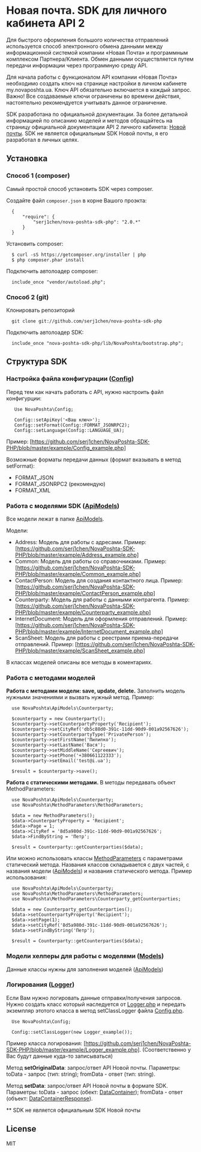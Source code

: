 # Новая почта. SDK для личного кабинета API 2

Для быстрого оформления большого количества отправлений используется способ электронного обмена данными между
информационной системой компании «Новая Почта» и программным комплексом Партнера/Клиента. Обмен данными
осуществляется путем передачи информации через программную среду АРІ.

Для начала работы с функционалом АРІ компании «Новая Почта» необходимо создать ключ на странице настройки в личном
кабинете my.novaposhta.ua. Ключ АРІ обязательно включается в каждый запрос.
Важно! Все создаваемые ключи ограничены во времени действия, настоятельно рекомендуется учитывать данное ограничение.

SDK разработана по официальной документации. За более детальной информацией по описанию моделей и методов обращайтесь
на страницу официальной документации API 2 личного кабинета: [Новой почты]. SDK не является официальным SDK Новой
почты, я его разработал в личных целях.

## Установка

### Способ 1 (composer)

Самый простой способ установить SDK через composer.

Создайте файл `composer.json` в корне Вашого проэкта:
 
      {
          "require": {
              "serj1chen/nova-poshta-sdk-php": "2.0.*"
          }
      }

Установить composer:

      $ curl -sS https://getcomposer.org/installer | php
      $ php composer.phar install

Подключить автолоадер composer:

      include_once "vendor/autoload.php";
      
      
### Способ 2 (git)

Клонировать репозиторий

      git clone git://github.com/serj1chen/nova-poshta-sdk-php
      
Подключить автолоадер SDK:

      include_once "nova-poshta-sdk-php/lib/NovaPoshta/bootstrap.php";

## Структура SDK

### Настройка файла конфигурации ([Config])
Перед тем как начать работать с API, нужно настроить файл конфигурции:

       Use NovaPoshta\Config;
       
       Config::setApiKey('<Ваш ключ>');
       Config::setFormat(Config::FORMAT_JSONRPC2);
       Config::setLanguage(Config::LANGUAGE_UA);
      
Пример: [https://github.com/serj1chen/NovaPoshta-SDK-PHP/blob/master/example/Config_example.php]

Возможные форматы передачи данных (формат вказывать в метод setFormat):

- FORMAT_JSON
- FORMAT_JSONRPC2 (рекомендую)
- FORMAT_XML

### Работа с моделями SDK ([ApiModels])

Все модели лежат в папке [ApiModels].

Модели:

- Address: Модель для работы с адресами. Пример: [https://github.com/serj1chen/NovaPoshta-SDK-PHP/blob/master/example/Address_example.php]
- Common: Модель для работы со справочниками. Пример: [https://github.com/serj1chen/NovaPoshta-SDK-PHP/blob/master/example/Common_example.php]
- ContactPerson: Модель для создания контактного лица. Пример: [https://github.com/serj1chen/NovaPoshta-SDK-PHP/blob/master/example/ContactPerson_example.php]
- Counterparty: Модель для работы с данными контрагента. Пример: [https://github.com/serj1chen/NovaPoshta-SDK-PHP/blob/master/example/Counterparty_example.php]
- InternetDocument: Модель для оформления отправлений. Пример: [https://github.com/serj1chen/NovaPoshta-SDK-PHP/blob/master/example/InternetDocument_example.php]
- ScanSheet: Модель для работы с реестрами приема-передачи отправлений. Пример: [https://github.com/serj1chen/NovaPoshta-SDK-PHP/blob/master/example/ScanSheet_example.php]

В классах моделей описаны все методы в коментариях.

### Работа с методами моделей

<b>Работа с методами модели: save, update, delete.</b> Заполнить модель нужными значениями и вызвать нужный метод. Пример:

      use NovaPoshta\ApiModels\Counterparty;
      
      $counterparty = new Counterparty();
      $counterparty->setCounterpartyProperty('Recipient');
      $counterparty->setCityRef('db5c88d0-391c-11dd-90d9-001a92567626');
      $counterparty->setCounterpartyType('PrivatePerson');
      $counterparty->setFirstName('Пилипко');
      $counterparty->setLastName('Вася');
      $counterparty->setMiddleName('Сергеевич');
      $counterparty->setPhone('+380661122333');
      $counterparty->setEmail('test@i.ua');
      
      $result = $counterparty->save();

<b>Работа с статическими методами.</b> В методы передавать объект MethodParameters:

      use NovaPoshta\ApiModels\Counterparty;
      use NovaPoshta\MethodParameters\MethodParameters;
      
      $data = new MethodParameters();
      $data->CounterpartyProperty = 'Recipient';
      $data->Page = 1;
      $data->CityRef = '8d5a980d-391c-11dd-90d9-001a92567626';
      $data->FindByString = 'Петр';
   
      $result = Counterparty::getCounterparties($data);
  
Или можно использовать классы [MethodParameters] с параметрами статический метода. Названия классов складывается с двух
частей, с названия модели ([ApiModels]) и названия статического метода. Пример использования:

      use NovaPoshta\ApiModels\Counterparty;
      use NovaPoshta\MethodParameters\MethodParameters;
      use NovaPoshta\MethodParameters\Counterparty_getCounterparties;
      
      $data = new Counterparty_getCounterparties();
      $data->setCounterpartyProperty('Recipient');
      $data->setPage(1);
      $data->setCityRef('8d5a980d-391c-11dd-90d9-001a92567626');
      $data->setFindByString('Петр');
   
      $result = Counterparty::getCounterparties($data);

### Модели хелперы для работы с моделями ([Models])

Данные классы нужны для заполнения моделей ([ApiModels])

### Логирования ([Logger])

Если Вам нужно логировать данные отправки/получения запросов. Нужно создать класс который наследуется от [Logger.php]
и передать экземпляр этотого класса в метод setClassLogger файла [Config.php].

      Use NovaPoshta\Config;
      
      Config::setClassLogger(new Logger_example());  

Пример класса логирования: [https://github.com/serj1chen/NovaPoshta-SDK-PHP/blob/master/example/Logger_example.php].
(Соответственно у Вас будут данные куда-то записываться)

Метод <b>setOriginalData</b>: запрос/ответ API Новой почты.
Параметры: toData - запрос (тип: string); fromData - ответ (тип: string).

Метод <b>setData</b>: запрос/ответ API Новой почты в формате SDK.
Параметры: toData - запрос (обект: [DataContainer]); fromData - ответ (объект: [DataContainerResponse]).



** SDK не является официальным SDK Новой почты


License
----

MIT






[Новой почты]:https://my.novaposhta.ua
[ApiModels]:https://github.com/serj1chen/NovaPoshta-SDK-PHP/tree/master/lib/NovaPoshta/ApiModels
[MethodParameters]:https://github.com/serj1chen/NovaPoshta-SDK-PHP/tree/master/lib/NovaPoshta/MethodParameters
[Config]:https://github.com/serj1chen/NovaPoshta-SDK-PHP/blob/master/lib/NovaPoshta/Config.php
[Config.php]:https://github.com/serj1chen/NovaPoshta-SDK-PHP/blob/master/lib/NovaPoshta/Config.php
[Models]:https://github.com/serj1chen/NovaPoshta-SDK-PHP/tree/master/lib/NovaPoshta/Models
[Logger]:https://github.com/serj1chen/NovaPoshta-SDK-PHP/blob/master/lib/NovaPoshta/Logger.php
[Logger.php]:https://github.com/serj1chen/NovaPoshta-SDK-PHP/blob/master/lib/NovaPoshta/Logger.php
[https://github.com/serj1chen/NovaPoshta-SDK-PHP/blob/master/example/Config_example.php]:https://github.com/serj1chen/NovaPoshta-SDK-PHP/blob/master/example/Config_example.php
[https://github.com/serj1chen/NovaPoshta-SDK-PHP/blob/master/example/Logger_example.php]:https://github.com/serj1chen/NovaPoshta-SDK-PHP/blob/master/example/Logger_example.php
[DataContainer]:https://github.com/serj1chen/NovaPoshta-SDK-PHP/blob/master/lib/NovaPoshta/Models/DataContainer.php
[DataContainerResponse]:https://github.com/serj1chen/NovaPoshta-SDK-PHP/blob/master/lib/NovaPoshta/Models/DataContainerResponse.php

[https://github.com/serj1chen/NovaPoshta-SDK-PHP/blob/master/example/InternetDocument_example.php]:https://github.com/serj1chen/NovaPoshta-SDK-PHP/blob/master/example/InternetDocument_example.php
[https://github.com/serj1chen/NovaPoshta-SDK-PHP/blob/master/example/Address_example.php]:https://github.com/serj1chen/NovaPoshta-SDK-PHP/blob/master/example/Address_example.php
[https://github.com/serj1chen/NovaPoshta-SDK-PHP/blob/master/example/Common_example.php]:https://github.com/serj1chen/NovaPoshta-SDK-PHP/blob/master/example/Common_example.php
[https://github.com/serj1chen/NovaPoshta-SDK-PHP/blob/master/example/ContactPerson_example.php]:https://github.com/serj1chen/NovaPoshta-SDK-PHP/blob/master/example/ContactPerson_example.php
[https://github.com/serj1chen/NovaPoshta-SDK-PHP/blob/master/example/Counterparty_example.php]:https://github.com/serj1chen/NovaPoshta-SDK-PHP/blob/master/example/Counterparty_example.php
[https://github.com/serj1chen/NovaPoshta-SDK-PHP/blob/master/example/ScanSheet_example.php]:https://github.com/serj1chen/NovaPoshta-SDK-PHP/blob/master/example/ScanSheet_example.php




